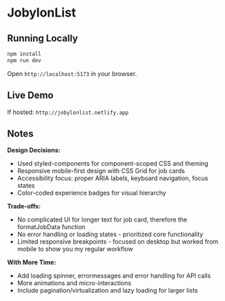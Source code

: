# JobylonList

## Running Locally

```bash
npm install
npm run dev
```

Open `http://localhost:5173` in your browser.

## Live Demo

If hosted: `http://jobylonlist.netlify.app`

## Notes

**Design Decisions:**

- Used styled-components for component-scoped CSS and theming
- Responsive mobile-first design with CSS Grid for job cards
- Accessibility focus: proper ARIA labels, keyboard navigation, focus states
- Color-coded experience badges for visual hierarchy

**Trade-offs:**

- No complicated UI for longer text for job card, therefore the formatJobData function
- No error handling or loading states - prioritized core functionality
- Limited responsive breakpoints - focused on desktop but worked from mobile to show you my regular workflow

**With More Time:**

- Add loading spinner, errormessages and error handling for API calls
- More animations and micro-interactions
- Include pagination/virtualization and lazy loading for larger lists
